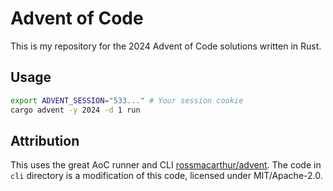 # Advent of Code

This is my repository for the 2024 Advent of Code solutions written in Rust.

## Usage

```bash
export ADVENT_SESSION="533..." # Your session cookie
cargo advent -y 2024 -d 1 run
```

## Attribution

This uses the great AoC runner and CLI [rossmacarthur/advent](https://github.com/rossmacarthur/advent). The code in
`cli` directory is a modification of this code, licensed under MIT/Apache-2.0.
